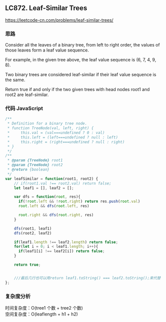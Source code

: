 ## LC872. Leaf-Similar Trees

https://leetcode-cn.com/problems/leaf-similar-trees/

### 思路

Consider all the leaves of a binary tree, from left to right order, the values of those leaves form a leaf value sequence.

For example, in the given tree above, the leaf value sequence is (6, 7, 4, 9, 8).

Two binary trees are considered leaf-similar if their leaf value sequence is the same.

Return true if and only if the two given trees with head nodes root1 and root2 are leaf-similar.

### 代码 JavaScript

```JavaScript
/**
 * Definition for a binary tree node.
 * function TreeNode(val, left, right) {
 *     this.val = (val===undefined ? 0 : val)
 *     this.left = (left===undefined ? null : left)
 *     this.right = (right===undefined ? null : right)
 * }
 */
/**
 * @param {TreeNode} root1
 * @param {TreeNode} root2
 * @return {boolean}
 */
var leafSimilar = function(root1, root2) {
    // if(root1.val !== root2.val) return false;
    let leaf1 = [], leaf2 = [];

    var dfs = function(root, res){
      if(!root.left && !root.right) return res.push(root.val)
      root.left && dfs(root.left, res)

      root.right && dfs(root.right, res)
    }

    dfs(root1, leaf1)
    dfs(root2, leaf2)

    if(leaf1.length !== leaf2.length) return false;
    for(let i = 0; i < leaf1.length; i++){
      if(leaf1[i] !== leaf2[i]) return false;
    }

    return true;


    ///最后几行也可以用return leaf1.toString() === leaf2.toString();来代替
};

```

### 复杂度分析

时间复杂度：O(tree1 个数 + tree2 个数) </br>
空间复杂度：O(leaflength + h1 + h2)
